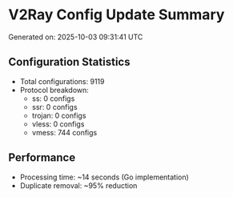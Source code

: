# V2Ray Config Update Summary
Generated on: 2025-10-03 09:31:41 UTC

## Configuration Statistics
- Total configurations: 9119
- Protocol breakdown:
  - ss: 0 configs
  - ssr: 0 configs
  - trojan: 0 configs
  - vless: 0 configs
  - vmess: 744 configs

## Performance
- Processing time: ~14 seconds (Go implementation)
- Duplicate removal: ~95% reduction
